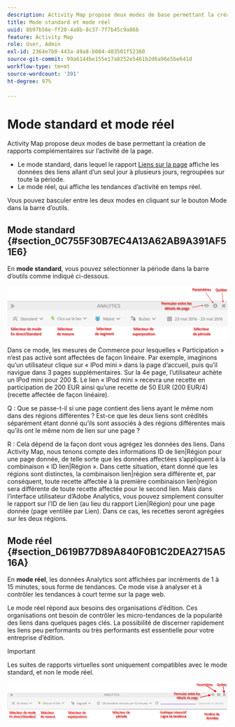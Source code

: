 ```yaml
---
description: Activity Map propose deux modes de base permettant la création de rapports complémentaires sur l’activité de la page.
title: Mode standard et mode réel
uuid: 8b97b56e-ff20-4a8b-8c37-7f7b45c9a86b
feature: Activity Map
role: User, Admin
exl-id: 2364e7b0-443a-49a8-b084-403501f52360
source-git-commit: 99a6144be155e17a8252e5461b2d6a96e5be641d
workflow-type: tm+mt
source-wordcount: '391'
ht-degree: 97%

---
```


# Mode standard et mode réel

Activity Map propose deux modes de base permettant la création de rapports complémentaires sur l’activité de la page.

* Le mode standard, dans lequel le rapport [Liens sur la page](/help/analyze/activity-map/activitymap-links-report.md) affiche les données des liens allant d’un seul jour à plusieurs jours, regroupées sur toute la période.
* Le mode réel, qui affiche les tendances d’activité en temps réel.

Vous pouvez basculer entre les deux modes en cliquant sur le bouton Mode dans la barre d’outils.

## Mode standard {#section_0C755F30B7EC4A13A62AB9A391AF51E6}

En **mode standard**, vous pouvez sélectionner la période dans la barre d’outils comme indiqué ci-dessous.

![](assets/standard_mode.png)

Dans ce mode, les mesures de Commerce pour lesquelles « Participation » n’est pas activé sont affectées de façon linéaire. Par exemple, imaginons qu’un utilisateur clique sur « IPod mini » dans la page d’accueil, puis qu’il navigue dans 3 pages supplémentaires. Sur la 4e page, l’utilisateur achète un IPod mini pour 200 $. Le lien « IPod mini » recevra une recette en participation de 200 EUR ainsi qu’une recette de 50 EUR (200 EUR/4) (recette affectée de façon linéaire).

Q : Que se passe-t-il si une page contient des liens ayant le même nom dans des régions différentes ? Est-ce que les deux liens sont crédités séparément étant donné qu’ils sont associés à des régions différentes mais qu’ils ont le même nom de lien sur une page ?

R : Cela dépend de la façon dont vous agrégez les données des liens. Dans Activity Map, nous tenons compte des informations ID de lien|Région pour une page donnée, de telle sorte que les données affectées s’appliquent à la combinaison « ID lien|Région ». Dans cette situation, étant donné que les régions sont distinctes, la combinaison lien|région sera différente et, par conséquent, toute recette affectée à la première combinaison lien|région sera différente de toute recette affectée pour le second lien. Mais dans l’interface utilisateur d’Adobe Analytics, vous pouvez simplement consulter le rapport sur l’ID de lien (au lieu du rapport Lien|Région) pour une page donnée (page ventilée par Lien). Dans ce cas, les recettes seront agrégées sur les deux régions.

## Mode réel {#section_D619B77D89A840F0B1C2DEA2715A516A}

En **mode réel**, les données Analytics sont affichées par incréments de 1 à 15 minutes, sous forme de tendances. Ce mode vise à analyser et à contrôler les tendances à court terme sur la page web.

Le mode réel répond aux besoins des organisations d’édition. Ces organisations ont besoin de contrôler les micro-tendances de la popularité des liens dans quelques pages clés. La possibilité de discerner rapidement les liens peu performants ou très performants est essentielle pour votre entreprise d’édition.

>[!IMPORTANT]
>
>Les suites de rapports virtuelles sont uniquement compatibles avec le mode standard, et non le mode réel.

![](assets/live_mode.png)
